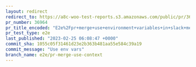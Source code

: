 ```yaml
---
layout: redirect
redirect_to: https://a8c-woo-test-reports.s3.amazonaws.com/public/pr/36964/e2e/index.html
pr_number: 36964
pr_title_encoded: "E2e%2Fpr+merge+use+environment+variables+in+slack+message+script"
pr_test_type: e2e
last_published: "2023-02-25 06:08:47 +0000"
commit_sha: 1055c05f31461d23e2b363b481aa55e584c39a19
commit_message: "Use env vars"
branch_name: e2e/pr-merge-use-context
---
```

